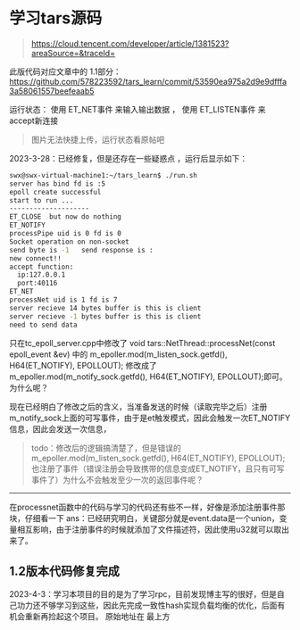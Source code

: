 # 学习tars源码

> https://cloud.tencent.com/developer/article/1381523?areaSource=&traceId=


此版代码对应文章中的 1.1部分：https://github.com/578223592/tars_learn/commit/53590ea975a2d9e9dfffa3a58061557beefeaab5

运行状态： 使用 ET_NET事件 来输入输出数据 ， 使用 ET_LISTEN事件 来accept新连接

> 图片无法快捷上传，运行状态看原帖吧

2023-3-28：已经修复，但是还存在一些疑惑点
，运行后显示如下：
```bash
swx@swx-virtual-machine1:~/tars_learn$ ./run.sh 
server has bind fd is :5
epoll create successful
start to run ...
--------------------
ET_CLOSE  but now do nothing
ET_NOTIFY
processPipe uid is 0 fd is 0
Socket operation on non-socket
send byte is -1   send response is :
new connect!!
accept function:
  ip:127.0.0.1
  port:40116
ET_NET
processNet uid is 1 fd is 7
server recieve 14 bytes buffer is this is client
server recieve -1 bytes buffer is this is client
need to send data
```
只在tc_epoll_server.cpp中修改了 void tars::NetThread::processNet(const epoll_event &ev) 中的  m_epoller.mod(m_listen_sock.getfd(), H64(ET_NOTIFY), EPOLLOUT); 修改成了  m_epoller.mod(m_notify_sock.getfd(), H64(ET_NOTIFY), EPOLLOUT);即可。为什么呢？

现在已经明白了修改之后的含义，当准备发送的时候（读取完毕之后）注册m_notify_sock上面的可写事件，由于是et触发模式，因此会触发一次ET_NOTIFY信息，因此会发送一次信息，
> todo：修改后的逻辑搞清楚了，但是错误的 m_epoller.mod(m_listen_sock.getfd(), H64(ET_NOTIFY), EPOLLOUT); 也注册了事件（错误注册会导致携带的信息变成ET_NOTIFY，且只有可写事件了）为什么不会触发至少一次的返回事件呢？

---

在processnet函数中的代码与学习的代码还有些不一样，好像是添加注册事件那块，仔细看一下
ans：已经研究明白，关键部分就是event.data是一个union，变量相互影响，由于注册事件的时候就添加了文件描述符，因此使用u32就可以取出来了。

1.2版本代码修复完成
----
2023-4-3：学习本项目的目的是为了学习rpc，目前发现博主写的很好，但是自己功力还不够学习到这些，因此先完成一致性hash实现负载均衡的优化，后面有机会重新再捡起这个项目。
原始地址在 最上方 
